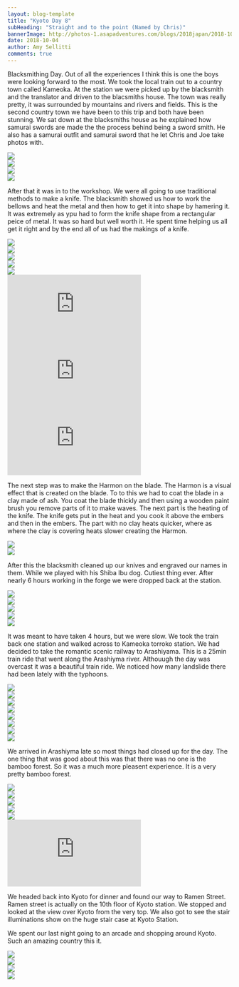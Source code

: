 ```yaml
---
layout: blog-template
title: "Kyoto Day 8"
subHeading: "Straight and to the point (Named by Chris)"
bannerImage: http://photos-1.asapadventures.com/blogs/2018japan/2018-10-04/IMG_0239.jpg_compressed.JPEG
date: 2018-10-04
author: Amy Sellitti
comments: true
---
```


Blacksmithing Day. Out of all the experiences I think this is one the boys were looking forward to the most. We took the local train out to a country town called Kameoka. At the station we were picked up by the blacksmith and the translator and driven to the blacsmiths house. The town was really pretty, it was surrounded by mountains and rivers and fields. This is the second country town we have been to this trip and both have been stunning. We sat down at the blacksmiths house as he explained how samurai swords are made the the process behind being a sword smith. He also has a samurai outfit and samurai sword that he let Chris and Joe take photos with.

<div class="center-image"><img src="http://photos-1.asapadventures.com/blogs/2018japan/2018-10-04/20181004_093856.jpg_compressed.JPEG" /></div>
<div class="center-image"><img src="http://photos-1.asapadventures.com/blogs/2018japan/2018-10-04/20181004_094022.jpg_compressed.JPEG" /></div>
<div class="center-image"><img src="http://photos-1.asapadventures.com/blogs/2018japan/2018-10-04/20181004_135210.jpg_compressed.JPEG" /></div>
<div class="center-image"><img src="http://photos-1.asapadventures.com/blogs/2018japan/2018-10-04/20181004_135225.jpg_compressed.JPEG" /></div>

After that it was in to the workshop. We were all going to use traditional methods to make a knife. The blacksmith showed us how to work the bellows and heat the metal and then how to get it into shape by hamering it. It was extremely as ypu had to form the knife shape from a rectangular peice of metal. It was so hard but well worth it. He spent time helping us all get it right and by the end all of us had the makings of a knife.

<div class="center-image"><img src="http://photos-1.asapadventures.com/blogs/2018japan/2018-10-04/20181004_094441.jpg_compressed.JPEG" /></div>
<div class="center-image"><img src="http://photos-1.asapadventures.com/blogs/2018japan/2018-10-04/IMG_20181004_094814.jpg_compressed.JPEG" /></div>
<div class="center-image"><img src="http://photos-1.asapadventures.com/blogs/2018japan/2018-10-04/IMG_20181004_100206.jpg_compressed.JPEG" /></div>
<div class="center-image"><img src="http://photos-1.asapadventures.com/blogs/2018japan/2018-10-04/IMG_20181004_104610.jpg_compressed.JPEG" /></div>
<div class="center-image"><img src="http://photos-1.asapadventures.com/blogs/2018japan/2018-10-04/IMG_20181004_110651.jpg_compressed.JPEG" /></div>
<div class="center-video"><iframe src="https://www.youtube.com/embed/6qREKKIKpiI" frameborder="0" allow="autoplay; encrypted-media" allowfullscreen></iframe></div>
<div class="center-video"><iframe src="https://www.youtube.com/embed/kqYQ7AsirZU" frameborder="0" allow="autoplay; encrypted-media" allowfullscreen></iframe></div>
<div class="center-video"><iframe src="https://www.youtube.com/embed/3KcpZXgI_9I" frameborder="0" allow="autoplay; encrypted-media" allowfullscreen></iframe></div>

The next step was to make the Harmon on the blade. The Harmon is a visual effect that is created on the blade. To to this we had to coat the blade in a clay made of ash. You coat the blade thickly and then using a wooden paint brush you remove parts of it to make waves. The next part is the heating of the knife. The knife gets put in the heat and you cook it above the embers and then in the embers. The part with no clay heats quicker, where as where the clay is covering heats slower creating the Harmon.

<div class="center-image"><img src="http://photos-1.asapadventures.com/blogs/2018japan/2018-10-04/IMG_20181004_125118.jpg_compressed.JPEG" /></div>
<div class="center-image"><img src="http://photos-1.asapadventures.com/blogs/2018japan/2018-10-04/DSC_0539.jpg_compressed.JPEG" /></div>

After this the blacksmith cleaned up our knives and engraved our names in them. While we played with his Shiba Ibu dog. Cutiest thing ever. After nearly 6 hours working in the forge we were dropped back at the station.

<div class="center-image"><img src="http://photos-1.asapadventures.com/blogs/2018japan/2018-10-04/IMG_20181004_135506.jpg_compressed.JPEG" /></div>
<div class="center-image"><img src="http://photos-1.asapadventures.com/blogs/2018japan/2018-10-04/IMG_20181004_135515.jpg_compressed.JPEG" /></div>
<div class="center-image"><img src="http://photos-1.asapadventures.com/blogs/2018japan/2018-10-04/IMG_20181004_142638.jpg_compressed.JPEG" /></div>
<div class="center-image"><img src="http://photos-1.asapadventures.com/blogs/2018japan/2018-10-04/20181004_135302(0).jpg_compressed.JPEG" /></div>
<div class="center-image"><img src="http://photos-1.asapadventures.com/blogs/2018japan/2018-10-04/20181004_135410.jpg_compressed.JPEG" /></div>

It was meant to have taken 4 hours, but we were slow. We took the train back one station and walked across to Kameoka torroko station. We had decided to take the romantic scenic railway to Arashiyama. This is a 25min train ride that went along the Arashiyma river. Althouugh the day was overcast it was a beautiful train ride. We noticed how many landslide there had been lately with the typhoons.

<div class="center-image"><img src="http://photos-1.asapadventures.com/blogs/2018japan/2018-10-04/IMG_0174.jpg_compressed.JPEG" /></div>
<div class="center-image"><img src="http://photos-1.asapadventures.com/blogs/2018japan/2018-10-04/IMG_20181004_163314.jpg_compressed.JPEG" /></div>
<div class="center-image"><img src="http://photos-1.asapadventures.com/blogs/2018japan/2018-10-04/IMG_0183.jpg_compressed.JPEG" /></div>
<div class="center-image"><img src="http://photos-1.asapadventures.com/blogs/2018japan/2018-10-04/IMG_0195.jpg_compressed.JPEG" /></div>
<div class="center-image"><img src="http://photos-1.asapadventures.com/blogs/2018japan/2018-10-04/IMG_0196.jpg_compressed.JPEG" /></div>
<div class="center-image"><img src="http://photos-1.asapadventures.com/blogs/2018japan/2018-10-04/IMG_0200.jpg_compressed.JPEG" /></div>
<div class="center-image"><img src="http://photos-1.asapadventures.com/blogs/2018japan/2018-10-04/IMG_0216.jpg_compressed.JPEG" /></div>
<div class="center-image"><img src="http://photos-1.asapadventures.com/blogs/2018japan/2018-10-04/IMG_0229.jpg_compressed.JPEG" /></div>

We arrived in Arashiyma late so most things had closed up for the day. The one thing that was good about this was that there was no one is the bamboo forest. So it was a much more pleasent experience. It is a very pretty bamboo forest.

<div class="center-image"><img src="http://photos-1.asapadventures.com/blogs/2018japan/2018-10-04/IMG_0232.jpg_compressed.JPEG" /></div>
<div class="center-image"><img src="http://photos-1.asapadventures.com/blogs/2018japan/2018-10-04/IMG_0233.jpg_compressed.JPEG" /></div>
<div class="center-image"><img src="http://photos-1.asapadventures.com/blogs/2018japan/2018-10-04/IMG_0239.jpg_compressed.JPEG" /></div>
<div class="center-image"><img src="http://photos-1.asapadventures.com/blogs/2018japan/2018-10-04/IMG_0240.jpg_compressed.JPEG" /></div>
<div class="center-image"><img src="http://photos-1.asapadventures.com/blogs/2018japan/2018-10-04/IMG_0243.jpg_compressed.JPEG" /></div>
<div class="center-video"><iframe src="https://www.youtube.com/embed/iu2EN4e3u94" frameborder="0" allow="autoplay; encrypted-media" allowfullscreen></iframe></div>

We headed back into Kyoto for dinner and found our way to Ramen Street. Ramen street is actually on the 10th floor of Kyoto station. We stopped and looked at the view over Kyoto from the very top. We also got to see the stair illuminations show on the huge stair case at Kyoto Station.

We spent our last night going to an arcade and shopping around Kyoto. Such an amazing country this it.

<div class="center-image"><img src="http://photos-1.asapadventures.com/blogs/2018japan/2018-10-04/IMG_20181004_195530.jpg_compressed.JPEG" /></div>
<div class="center-image"><img src="http://photos-1.asapadventures.com/blogs/2018japan/2018-10-04/IMG_0260.jpg_compressed.JPEG" /></div>
<div class="center-image"><img src="http://photos-1.asapadventures.com/blogs/2018japan/2018-10-04/IMG_0262.jpg_compressed.JPEG" /></div>
<div class="center-image"><img src="http://photos-1.asapadventures.com/blogs/2018japan/2018-10-04/IMG_0267.jpg_compressed.JPEG" /></div>
